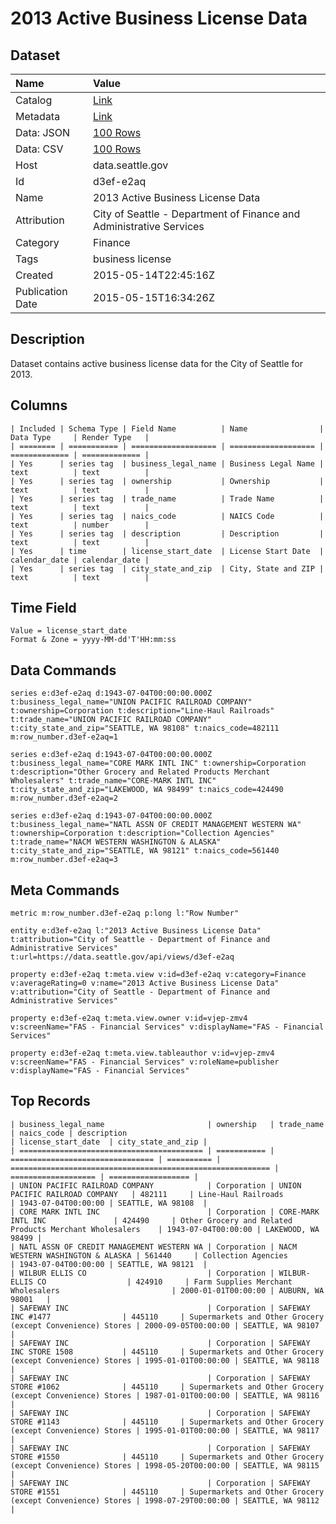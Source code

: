 # 2013 Active Business License Data

## Dataset

| Name | Value |
| :--- | :---- |
| Catalog | [Link](https://catalog.data.gov/dataset/2013-active-business-license-data) |
| Metadata | [Link](https://data.seattle.gov/api/views/d3ef-e2aq) |
| Data: JSON | [100 Rows](https://data.seattle.gov/api/views/d3ef-e2aq/rows.json?max_rows=100) |
| Data: CSV | [100 Rows](https://data.seattle.gov/api/views/d3ef-e2aq/rows.csv?max_rows=100) |
| Host | data.seattle.gov |
| Id | d3ef-e2aq |
| Name | 2013 Active Business License Data |
| Attribution | City of Seattle - Department of Finance and Administrative Services |
| Category | Finance |
| Tags | business license |
| Created | 2015-05-14T22:45:16Z |
| Publication Date | 2015-05-15T16:34:26Z |

## Description

Dataset contains active business license data for the City of Seattle for 2013.

## Columns

```ls
| Included | Schema Type | Field Name          | Name                | Data Type     | Render Type   |
| ======== | =========== | =================== | =================== | ============= | ============= |
| Yes      | series tag  | business_legal_name | Business Legal Name | text          | text          |
| Yes      | series tag  | ownership           | Ownership           | text          | text          |
| Yes      | series tag  | trade_name          | Trade Name          | text          | text          |
| Yes      | series tag  | naics_code          | NAICS Code          | text          | number        |
| Yes      | series tag  | description         | Description         | text          | text          |
| Yes      | time        | license_start_date  | License Start Date  | calendar_date | calendar_date |
| Yes      | series tag  | city_state_and_zip  | City, State and ZIP | text          | text          |
```

## Time Field

```ls
Value = license_start_date
Format & Zone = yyyy-MM-dd'T'HH:mm:ss
```

## Data Commands

```ls
series e:d3ef-e2aq d:1943-07-04T00:00:00.000Z t:business_legal_name="UNION PACIFIC RAILROAD COMPANY" t:ownership=Corporation t:description="Line-Haul Railroads" t:trade_name="UNION PACIFIC RAILROAD COMPANY" t:city_state_and_zip="SEATTLE, WA 98108" t:naics_code=482111 m:row_number.d3ef-e2aq=1

series e:d3ef-e2aq d:1943-07-04T00:00:00.000Z t:business_legal_name="CORE MARK INTL INC" t:ownership=Corporation t:description="Other Grocery and Related Products Merchant Wholesalers" t:trade_name="CORE-MARK INTL INC" t:city_state_and_zip="LAKEWOOD, WA 98499" t:naics_code=424490 m:row_number.d3ef-e2aq=2

series e:d3ef-e2aq d:1943-07-04T00:00:00.000Z t:business_legal_name="NATL ASSN OF CREDIT MANAGEMENT WESTERN WA" t:ownership=Corporation t:description="Collection Agencies" t:trade_name="NACM WESTERN WASHINGTON & ALASKA" t:city_state_and_zip="SEATTLE, WA 98121" t:naics_code=561440 m:row_number.d3ef-e2aq=3
```

## Meta Commands

```ls
metric m:row_number.d3ef-e2aq p:long l:"Row Number"

entity e:d3ef-e2aq l:"2013 Active Business License Data" t:attribution="City of Seattle - Department of Finance and Administrative Services" t:url=https://data.seattle.gov/api/views/d3ef-e2aq

property e:d3ef-e2aq t:meta.view v:id=d3ef-e2aq v:category=Finance v:averageRating=0 v:name="2013 Active Business License Data" v:attribution="City of Seattle - Department of Finance and Administrative Services"

property e:d3ef-e2aq t:meta.view.owner v:id=vjep-zmv4 v:screenName="FAS - Financial Services" v:displayName="FAS - Financial Services"

property e:d3ef-e2aq t:meta.view.tableauthor v:id=vjep-zmv4 v:screenName="FAS - Financial Services" v:roleName=publisher v:displayName="FAS - Financial Services"
```

## Top Records

```ls
| business_legal_name                       | ownership   | trade_name                       | naics_code | description                                                | license_start_date  | city_state_and_zip | 
| ========================================= | =========== | ================================ | ========== | ========================================================== | =================== | ================== | 
| UNION PACIFIC RAILROAD COMPANY            | Corporation | UNION PACIFIC RAILROAD COMPANY   | 482111     | Line-Haul Railroads                                        | 1943-07-04T00:00:00 | SEATTLE, WA 98108  | 
| CORE MARK INTL INC                        | Corporation | CORE-MARK INTL INC               | 424490     | Other Grocery and Related Products Merchant Wholesalers    | 1943-07-04T00:00:00 | LAKEWOOD, WA 98499 | 
| NATL ASSN OF CREDIT MANAGEMENT WESTERN WA | Corporation | NACM WESTERN WASHINGTON & ALASKA | 561440     | Collection Agencies                                        | 1943-07-04T00:00:00 | SEATTLE, WA 98121  | 
| WILBUR ELLIS CO                           | Corporation | WILBUR-ELLIS CO                  | 424910     | Farm Supplies Merchant Wholesalers                         | 2000-01-01T00:00:00 | AUBURN, WA 98001   | 
| SAFEWAY INC                               | Corporation | SAFEWAY INC #1477                | 445110     | Supermarkets and Other Grocery (except Convenience) Stores | 2000-09-05T00:00:00 | SEATTLE, WA 98107  | 
| SAFEWAY INC                               | Corporation | SAFEWAY INC STORE 1508           | 445110     | Supermarkets and Other Grocery (except Convenience) Stores | 1995-01-01T00:00:00 | SEATTLE, WA 98118  | 
| SAFEWAY INC                               | Corporation | SAFEWAY STORE #1062              | 445110     | Supermarkets and Other Grocery (except Convenience) Stores | 1987-01-01T00:00:00 | SEATTLE, WA 98116  | 
| SAFEWAY INC                               | Corporation | SAFEWAY STORE #1143              | 445110     | Supermarkets and Other Grocery (except Convenience) Stores | 1995-01-01T00:00:00 | SEATTLE, WA 98117  | 
| SAFEWAY INC                               | Corporation | SAFEWAY STORE #1550              | 445110     | Supermarkets and Other Grocery (except Convenience) Stores | 1998-05-20T00:00:00 | SEATTLE, WA 98115  | 
| SAFEWAY INC                               | Corporation | SAFEWAY STORE #1551              | 445110     | Supermarkets and Other Grocery (except Convenience) Stores | 1998-07-29T00:00:00 | SEATTLE, WA 98112  | 
```